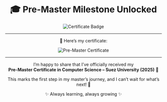 <div align="center">

# 🎓 Pre-Master Milestone Unlocked

![Certificate Badge](https://img.shields.io/badge/Certificate-Pre--Master%20in%20CS-blue?style=for-the-badge&logo=graduation-cap&logoColor=white)

---

📜 Here’s my certificate:  

![Pre-Master Certificate](./master_certificate.png)

---

I’m happy to share that I’ve officially received my  
**Pre-Master Certificate in Computer Science – Suez University (2025)** 🎉  

This marks the first step in my master’s journey, and I can’t wait for what’s next! 🌱  

✨ Always learning, always growing ✨  

</div>
